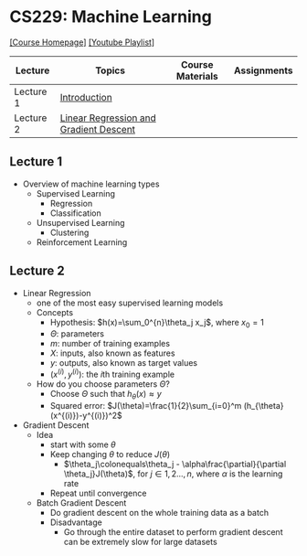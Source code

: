 # CS229: Machine Learning

[[Course Homepage]](https://cs229.stanford.edu/) [[Youtube Playlist]](https://www.youtube.com/playlist?list=PLoROMvodv4rMiGQp3WXShtMGgzqpfVfbU)

| Lecture | Topics | Course Materials | Assignments | 
| ---- | ---- | ---- | ---- |
| Lecture 1 | [Introduction](https://www.youtube.com/watch?v=jGwO_UgTS7I&list=PLoROMvodv4rMiGQp3WXShtMGgzqpfVfbU&index=2) | |  |
| Lecture 2 | [Linear Regression and Gradient Descent](https://www.youtube.com/watch?v=4b4MUYve_U8&list=PLoROMvodv4rMiGQp3WXShtMGgzqpfVfbU&index=2) | | |

## Lecture 1

- Overview of machine learning types
  - Supervised Learning
    - Regression
    - Classification
  - Unsupervised Learning
    - Clustering
  - Reinforcement Learning

## Lecture 2

- Linear Regression
  - one of the most easy supervised learning models
  - Concepts
    - Hypothesis: $h(x)=\sum_0^{n}\theta_j x_j$, where $x_0=1$
    - $\Theta$: parameters
    - $m$: number of training examples
    - $X$: inputs, also known as features
    - $y$: outputs, also known as target values
    - $(x^{(i)}, y^{(i)})$: the $i$th training example
  - How do you choose parameters $\Theta$?
    - Choose $\Theta$ such that $h_{\theta}(x)\approx y$
    - Squared error: $J(\theta)=\frac{1}{2}\sum_{i=0}^m (h_{\theta}(x^{(i)})-y^{(i)})^2$
- Gradient Descent
  - Idea
    - start with some $\theta$
    - Keep changing $\theta$ to reduce $J(\theta)$
      - $\theta_j\colonequals\theta_j - \alpha\frac{\partial}{\partial \theta_j}J(\theta)$, for $j \in {1,2...,n}$, where $\alpha$ is the learning rate
    - Repeat until convergence
  - Batch Gradient Descent
    - Do gradient descent on the whole training data as a batch
    - Disadvantage
      - Go through the entire dataset to perform gradient descent can be extremely slow for large datasets